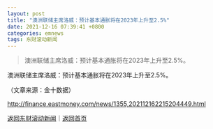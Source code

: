 ```yaml
---
layout: post
title: "澳洲联储主席洛威：预计基本通胀将在2023年上升至2.5%"
date: 2021-12-16 07:39:41 +0800
categories: emnews
tags: 东财滚动新闻
---
```

> 澳洲联储主席洛威：预计基本通胀将在2023年上升至2.5%。

<p>澳洲联储主席洛威：预计基本通胀将在2023年上升至2.5%。</p><p class="em_media">（文章来源：金十数据）</p>

<http://finance.eastmoney.com/news/1355,202112162215204449.html>

[返回东财滚动新闻](//finews.withounder.com/emnews/)｜[返回首页](//finews.withounder.com/)